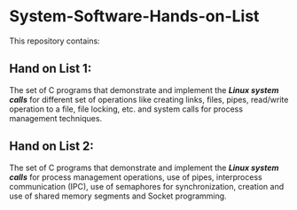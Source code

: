 # System-Software-Hands-on-List
This repository contains: 
## Hand on List 1:
The set of C programs that demonstrate and implement the ***Linux system calls*** for different set of operations like creating links, files, pipes, read/write operation to a file, file locking, etc. and system calls for process management techniques.
## Hand on List 2:
The set of C programs that demonstrate and implement the ***Linux system calls*** for process management operations, use of pipes, interprocess communication (IPC), use of semaphores for synchronization, creation and use of shared memory segments and Socket programming.
